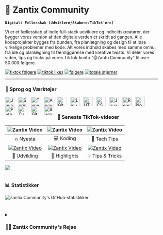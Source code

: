 # 🌊 Zantix Community

**`Digitalt Fællesskab (Udviklere/Skabere/TikTok'ere)`**

Vi er et fællesskab af indie full-stack udviklere og indholdskreatører, der bygger vores version af den digitale verden ét skridt ad gangen. Alle kodeprojekter bygges fra bunden, fra planlægning og design til at løse virkelige problemer med kode. Alt vores indhold skabes med samme omhu, fra idé og planlægning til færdiggørelse med kreative twists. Vi deler vores viden, tips og tricks på vores TikTok-konto "@ZantixCommunity" til over 50.000 følgere.

   <p align="left">
      <a href="https://www.tiktok.com/@zantixcommunity">
         <img alt="tiktok følgere" title="Følg os på TikTok" src="https://custom-icon-badges.demolab.com/badge/TikTok-50k%20følgere-ff0050?style=for-the-badge&logo=tiktok&logoColor=white"/></a> 
      <a href="https://www.tiktok.com/@zantixcommunity">
         <img alt="tiktok likes" title="TikTok likes" src="https://custom-icon-badges.demolab.com/badge/500k%20Likes-00f2ea?style=for-the-badge&logo=heart&logoColor=white"/></a> 
      <a href="https://github.com/zantixcommunity?tab=followers">
         <img alt="følgere" title="Følg os på Github" src="https://custom-icon-badges.demolab.com/github/followers/zantixcommunity?color=236ad3&labelColor=1155ba&style=for-the-badge&logo=person-add&label=Følg&logoColor=white"/></a>
      <a href="https://github.com/zantixcommunity?tab=repositories&sort=stargazers">
         <img alt="totale stjerner" title="Totale stjerner på GitHub" src="https://custom-icon-badges.demolab.com/github/stars/zantixcommunity?color=55960c&style=for-the-badge&labelColor=488207&logo=star"/></a>
   </p>

---

### 🧰 Sprog og Værktøjer

<img align="left" alt="Java" width="30px" style="padding-right:10px;" src="https://cdn.jsdelivr.net/gh/devicons/devicon/icons/java/java-original.svg"/>
<img align="left" alt="Spring" width="30px" style="padding-right:10px;" src="https://cdn.jsdelivr.net/gh/devicons/devicon/icons/spring/spring-original.svg" />
<img align="left" alt="TypeScript" width="30px" style="padding-right:10px;" src="https://cdn.jsdelivr.net/gh/devicons/devicon/icons/typescript/typescript-plain.svg" />
<img align="left" alt="Angular" width="30px" style="padding-right:10px;" src="https://cdn.jsdelivr.net/gh/devicons/devicon/icons/angularjs/angularjs-plain.svg" />
<img align="left" alt="Git" width="30px" style="padding-right:10px;" src="https://cdn.jsdelivr.net/gh/devicons/devicon/icons/git/git-original.svg" />
<img align="left" alt="Linux" width="30px" style="padding-right:10px;" src="https://cdn.jsdelivr.net/gh/devicons/devicon/icons/linux/linux-original.svg" />
<img align="left" alt="HTML" width="30px" style="padding-right:10px;" src="https://cdn.jsdelivr.net/gh/devicons/devicon/icons/html5/html5-plain.svg" />
<img align="left" alt="CSS" width="30px" style="padding-right:10px;" src="https://cdn.jsdelivr.net/gh/devicons/devicon/icons/css3/css3-plain.svg" />
<img align="left" alt="JavaScript" width="30px" style="padding-right:10px;" src="https://cdn.jsdelivr.net/gh/devicons/devicon/icons/javascript/javascript-plain.svg" />
<img align="left" alt="React" width="30px" style="padding-right:10px;" src="https://cdn.jsdelivr.net/gh/devicons/devicon/icons/react/react-original.svg" />
<img align="left" alt="NodeJS" width="30px" style="padding-right:10px;" src="https://cdn.jsdelivr.net/gh/devicons/devicon/icons/nodejs/nodejs-original.svg" />
<img align="left" alt="Python" width="30px" style="padding-right:10px;" src="https://cdn.jsdelivr.net/gh/devicons/devicon/icons/python/python-plain.svg" />
<img align="left" alt="C++" width="30px" style="padding-right:10px;" src="https://cdn.jsdelivr.net/gh/devicons/devicon/icons/cplusplus/cplusplus-line.svg" />
<img align="left" alt="GitHub" width="30px" style="padding-right:10px;" src="https://cdn.jsdelivr.net/gh/devicons/devicon/icons/github/github-original.svg" />
<img align="left" alt="Bash" width="30px" style="padding-right:10px;" src="https://cdn.jsdelivr.net/gh/devicons/devicon/icons/bash/bash-original.svg" />
<br />

#

### 📱 Seneste TikTok-videoer

<!-- BEGIN TIKTOK-CARDS -->
| [![Zantix Video](https://via.placeholder.com/250x400.png?text=Zantix+Community)](https://www.tiktok.com/@zantixcommunity/video/7467592507434585366) | [![Zantix Video](https://via.placeholder.com/250x400.png?text=Zantix+Community)](https://www.tiktok.com/@zantixcommunity/video/7467589276105018646) | [![Zantix Video](https://via.placeholder.com/250x400.png?text=Zantix+Community)](https://www.tiktok.com/@zantixcommunity/video/7467585431501049110) |
|:---:|:---:|:---:|
| 🔥 Nyeste | 💻 Koding | 🚀 Tech Tips |
| [![Zantix Video](https://via.placeholder.com/250x400.png?text=Zantix+Community)](https://www.tiktok.com/@zantixcommunity/video/7467584668901346582) | [![Zantix Video](https://via.placeholder.com/250x400.png?text=Zantix+Community)](https://www.tiktok.com/@zantixcommunity/video/7467582756436938006) | [![Zantix Video](https://via.placeholder.com/250x400.png?text=Zantix+Community)](https://www.tiktok.com/@zantixcommunity/video/7467581930918251798) |
| 🎯 Udvikling | 🌟 Highlights | 💡 Tips & Tricks |
<!-- END TIKTOK-CARDS -->

[<img src="https://custom-icon-badges.demolab.com/badge/-Følg%20Os%20På%20TikTok-ff0050?style=for-the-badge&logo=tiktok&logoColor=white"/>](https://www.tiktok.com/@zantixcommunity)

#

### 📊 Statistikker

![Zantix Community's GitHub-statistikker](https://github-readme-stats.vercel.app/api?username=zantixcommunity&show_icons=true&theme=gruvbox)

<!-- ![GitHub Streak](https://streak-stats.demolab.com?user=zantixcommunity&theme=gruvbox&border_radius=4.5) -->

#

<details>
 <summary><h3>👨‍💻 Zantix Community's Rejse</h3></summary>
   Zantix Community startede som en gruppe passionerede tech-entusiaster med en mission om at gøre kodning sjovt og tilgængeligt for alle. Vi begyndte vores rejse på TikTok, hvor vi delte korte, engagerende videoer om programmering, tech-tricks og digital innovation.

   Vores TikTok-eventyr har ført os fra simple kode-tips til virale challenges, hvor vi viser, hvordan man kan bygge imponerende projekter på rekordtid. Vi har skabt et unikt blend af underholdning og uddannelse, der appellerer til både nybegyndere og erfarne udviklere.

   I dag er Zantix Community ikke bare en TikTok-konto, men et blomstrende økosystem af tech-entusiaster. Vi samarbejder om open source-projekter, afholder live coding-sessions og skaber innovative løsninger på reelle problemer.

   Vores mål er at fortsætte med at inspirere den næste generation af udviklere gennem vores indhold på TikTok og vores praktiske projekter på GitHub. Vi tror på, at teknologi kan være både sjov og kraftfuld, og vi er dedikerede til at vise verden hvordan.

   Uanset om du er her for de hurtige kode-tips, de udfordrende projekter eller bare for at være en del af et engageret tech-fællesskab, så er du velkommen hos Zantix Community. Lad os kode, lære og vokse sammen - én TikTok ad gangen!
</details>

[website]: McZantix.DK
[Discord]: https://discord.gg/WerqzKDfuY

